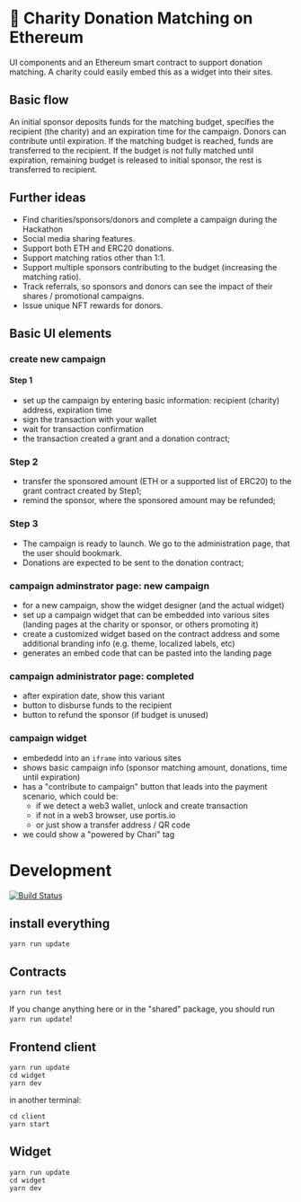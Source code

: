 # 💸 Charity Donation Matching on Ethereum

UI components and an Ethereum smart contract to support donation matching. A charity could easily embed this as a widget into their sites.

## Basic flow
An initial sponsor deposits funds for the matching budget, specifies the recipient (the charity) and an expiration time for the campaign. Donors can contribute until expiration. If the matching budget is reached, funds are transferred to the recipient. If the budget is not fully matched until expiration, remaining budget is released to initial sponsor, the rest is transferred to recipient.

## Further ideas
* Find charities/sponsors/donors and complete a campaign during the Hackathon
* Social media sharing features.
* Support both ETH and ERC20 donations.
* Support matching ratios other than 1:1. 
* Support multiple sponsors contributing to the budget (increasing the matching ratio).
* Track referrals, so sponsors and donors can see the impact of their shares / promotional campaigns.
* Issue unique NFT rewards for donors.


## Basic UI elements 

### create new campaign

#### Step 1
 * set up the campaign by entering basic information: recipient (charity) address, expiration time
 * sign the transaction with your wallet
 * wait for transaction confirmation
 * the transaction created a grant and a donation contract; 

### Step 2
 * transfer the sponsored amount (ETH or a supported list of ERC20) to the grant contract created by Step1;
 * remind the sponsor, where the sponsored amount may be refunded;

### Step 3
 * The campaign is ready to launch. We go to the administration page, that the user should bookmark.
 * Donations are expected to be sent to the donation contract;

### campaign adminstrator page: new campaign
 * for a new campaign, show the widget designer (and the actual widget)
 * set up a campaign widget that can be embedded into various sites (landing pages at the charity or sponsor, or others promoting it)
 * create a customized widget based on the contract address and some additional branding info (e.g. theme, localized labels, etc)
 * generates an embed code that can be pasted into the landing page

### campaign administrator page: completed
 * after expiration date, show this variant
 * button to disburse funds to the recipient
 * button to refund the sponsor (if budget is unused)

### campaign widget
 * embededd into an `iframe` into various sites
 * shows basic campaign info (sponsor matching amount, donations, time until expiration)
 * has a "contribute to campaign" button that leads into the payment scenario, which could be:
   * if we detect a web3 wallet, unlock and create transaction
   * if not in a web3 browser, use portis.io
   * or just show a transfer address / QR code
 * we could show a "powered by Chari" tag


# Development

[![Build Status](https://travis-ci.org/DecentLabs/DonationMatching.svg?branch=master)](https://travis-ci.org/DecentLabs/DonationMatching)

## install everything
```
yarn run update
```

## Contracts

```
yarn run test
```

If you change anything here or in the "shared" package, you should run ```yarn run update```!


## Frontend client

```
yarn run update
cd widget
yarn dev
```
in another terminal:
```
cd client
yarn start
```

## Widget
```
yarn run update
cd widget
yarn dev
```
